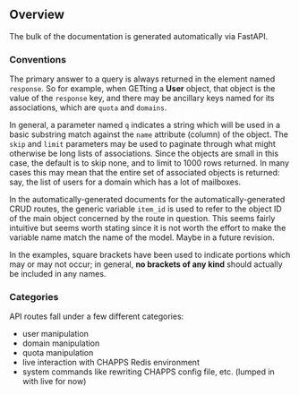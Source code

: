 ## Overview

The bulk of the documentation is generated automatically via FastAPI.

### Conventions

 The primary answer to a query is always returned in the element named
`response`.  So for example, when GETting a **User** object, that object
is the value of the `response` key, and there may be ancillary keys
named for its associations, which are `quota` and `domains`.

In general, a parameter named `q` indicates a string which will be
used in a basic substring match against the `name` attribute (column)
of the object.  The `skip` and `limit` parameters may be used to
paginate through what might otherwise be long lists of associations.
Since the objects are small in this case, the default is to skip none,
and to limit to 1000 rows returned.  In many cases this may mean that
the entire set of associated objects is returned: say, the list of
users for a domain which has a lot of mailboxes.

In the automatically-generated documents for the
automatically-generated CRUD routes, the generic variable `item_id` is
used to refer to the object ID of the main object concerned by the
route in question.  This seems fairly intuitive but seems worth
stating since it is not worth the effort to make the variable name
match the name of the model.  Maybe in a future revision.

In the examples, square brackets have been used to indicate portions
which may or may not occur; in general, **no brackets of any kind**
should actually be included in any names.


### Categories
API routes fall under a few different categories:
- user manipulation
- domain manipulation
- quota manipulation
- live interaction with CHAPPS Redis environment
- system commands like rewriting CHAPPS config file, etc. (lumped in
  with live for now)
